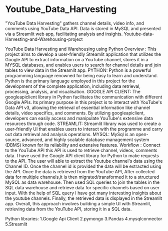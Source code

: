 # Youtube_Data_Harvesting
"YouTube Data Harvesting" gathers channel details, video info, and comments using YouTube Data API. Data is stored in MySQL and presented via a Streamlit web app, facilitating analysis and insights.
Youtube-data-Harvesting-and-Warehousing-project

YouTube Data Harvesting and Warehousing using Python
Overview : This project aims to develop a user-friendly Streamlit application that utilizes the Google API to extract information on a YouTube channel, stores it in a MYSQL databases, and enables users to search for channel details and join tables to view data in the Streamlit app.
PYTHON: Python is a powerful programming language renowned for being easy to learn and understand. Python is the primary language employed in this project for the development of the complete application, including data retrieval, processing, analysis, and visualisation.
GOOGLE API CLIENT: The googleapiclient library in Python facilitates the communication with different Google APIs. Its primary purpose in this project is to interact with YouTube's Data API v3, allowing the retrieval of essential information like channel details, video specifics, and comments. By utilizing googleapiclient, developers can easily access and manipulate YouTube's extensive data resources through code.
STREAMLIT: Streamlit library was used to create a user-friendly UI that enables users to interact with the programme and carry out data retrieval and analysis operations.
MYSQL: MySql is an open-source, advanced, and highly scalable database management system (DBMS) known for its reliability and extensive features.
Workflow : Connect to the YouTube API this API is used to retrieve channel, videos, comments data. I have used the Google API client library for Python to make requests to the API. The user will able to extract the Youtube channel's data using the Channel ID. Once the channel id is provided the data will be extracted using the API. Once the data is retrieved from the YouTube API, After collected data for multiple channels,it is then migrated/transformed it to a structured MySQL as data warehouse. Then used SQL queries to join the tables in the SQL data warehouse and retrieve data for specific channels based on user input. With the help of SQL query I have got many interesting insights about the youtube channels. Finally, the retrieved data is displayed in the Streamlit app. Overall, this approach involves building a simple UI with Streamlit, retrieving data from the YouTube API, storing it in a SQL data.


Python libraries:
1.Google Api Client
2.pymongo
3.Pandas
4.mysqlconnector
5.Streamlit
